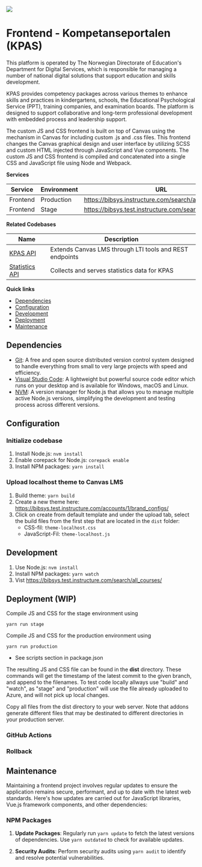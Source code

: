 ![](https://imgur.com/XWVOBSH.png "")

# Frontend - Kompetanseportalen (KPAS)

This platform is operated by The Norwegian Directorate of Education's Department for Digital Services, which is responsible for managing a number of national digital solutions that support education and skills development.

KPAS provides competency packages across various themes to enhance skills and practices in kindergartens, schools, the Educational Psychological Service (PPT), training companies, and examination boards. The platform is designed to support collaborative and long-term professional development with embedded process and leadership support.

The custom JS and CSS frontend is built on top of Canvas using the mechanism in Canvas for including custom .js and .css files. This frontend changes the Canvas graphical design and user interface by utilizing SCSS and custom HTML injected through JavaScript and Vue components. The custom JS and CSS frontend is compiled and concatenated into a single CSS and JavaScript file using Node and Webpack.

**Services**

| Service | Environment | URL |
|---------|-------------|-----|
| Frontend | Production | https://bibsys.instructure.com/search/all_courses/ |
| Frontend | Stage | https://bibsys.test.instructure.com/search/all_courses/ |

**Related Codebases**

| Name | Description |
|------|-------------|
| [KPAS API](https://github.com/matematikk-mooc/kpas-api/) | Extends Canvas LMS through LTI tools and REST endpoints |
| [Statistics API](https://github.com/matematikk-mooc/statistics-api/) | Collects and serves statistics data for KPAS |

**Quick links**

- [Dependencies](#dependencies)
- [Configuration](#configuration)
- [Development](#development)
- [Deployment](#deployment)
- [Maintenance](#maintenance)

## Dependencies

- [Git](https://git-scm.com/): A free and open source distributed version control system designed to handle everything from small to very large projects with speed and efficiency.
- [Visual Studio Code](https://code.visualstudio.com/): A lightweight but powerful source code editor which runs on your desktop and is available for Windows, macOS and Linux.
- [NVM](https://github.com/nvm-sh/nvm/): A version manager for Node.js that allows you to manage multiple active Node.js versions, simplifying the development and testing process across different versions.

## Configuration

### Initialize codebase

1. Install Node.js: `nvm install`
1. Enable corepack for Node.js: `corepack enable`
1. Install NPM packages: `yarn install`

### Upload localhost theme to Canvas LMS

1. Build theme: `yarn build`
1. Create a new theme here: https://bibsys.test.instructure.com/accounts/1/brand_configs/
1. Click on create from default template and under the upload tab, select the build files from the first step that are located in the `dist` folder:
    - CSS-fil: `theme-localhost.css`
    - JavaScript-Fil: `theme-localhost.js`

## Development

1. Use Node.js: `nvm install`
1. Install NPM packages: `yarn watch`
1. Vist https://bibsys.test.instructure.com/search/all_courses/

## Deployment (WIP)

Compile JS and CSS for the stage environment using

```
yarn run stage
```


Compile JS and CSS for the production environment using

```
yarn run production
```


* See scripts section in package.json

The resulting JS and CSS file can be found in the **dist** directory. These commands will get the timestamp of the latest commit to the given branch, and append to the filenames.
To test code locally allways use "build" and "watch", as "stage" and "production" will use the file already uploaded to Azure, and will not pick up local changes.


Copy all files from the dist directory to your web server.
Note that addons generate different files that may be destinated to different directories in your production server.

### GitHub Actions

### Rollback

## Maintenance

Maintaining a frontend project involves regular updates to ensure the application remains secure, performant, and up to date with the latest web standards. Here's how updates are carried out for JavaScript libraries, Vue.js framework components, and other dependencies:

### NPM Packages

1. **Update Packages**: Regularly run `yarn update` to fetch the latest versions of dependencies. Use `yarn outdated` to check for available updates.

1. **Security Audits**: Perform security audits using `yarn audit` to identify and resolve potential vulnerabilities.
